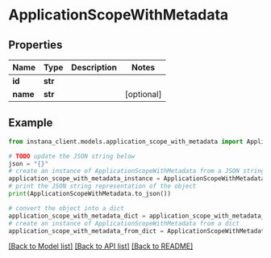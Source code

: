 # ApplicationScopeWithMetadata


## Properties

Name | Type | Description | Notes
------------ | ------------- | ------------- | -------------
**id** | **str** |  | 
**name** | **str** |  | [optional] 

## Example

```python
from instana_client.models.application_scope_with_metadata import ApplicationScopeWithMetadata

# TODO update the JSON string below
json = "{}"
# create an instance of ApplicationScopeWithMetadata from a JSON string
application_scope_with_metadata_instance = ApplicationScopeWithMetadata.from_json(json)
# print the JSON string representation of the object
print(ApplicationScopeWithMetadata.to_json())

# convert the object into a dict
application_scope_with_metadata_dict = application_scope_with_metadata_instance.to_dict()
# create an instance of ApplicationScopeWithMetadata from a dict
application_scope_with_metadata_from_dict = ApplicationScopeWithMetadata.from_dict(application_scope_with_metadata_dict)
```
[[Back to Model list]](../README.md#documentation-for-models) [[Back to API list]](../README.md#documentation-for-api-endpoints) [[Back to README]](../README.md)


